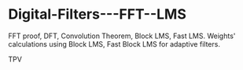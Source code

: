 # Digital-Filters---FFT--LMS
FFT proof, DFT, Convolution Theorem, Block LMS, Fast LMS.
Weights' calculations using Block LMS, Fast Block LMS for adaptive filters.

TPV
